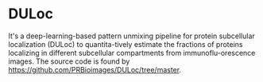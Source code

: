 # DULoc
It's a deep-learning-based pattern unmixing pipeline for protein subcellular localization (DULoc) to quantita-tively estimate the fractions of proteins localizing in different subcellular compartments from immunoflu-orescence images. The source code is found by https://github.com/PRBioimages/DULoc/tree/master.

